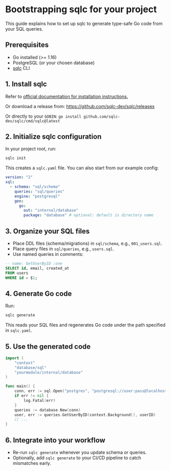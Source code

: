 # Bootstrapping sqlc for your project

This guide explains how to set up sqlc to generate type-safe Go code from your SQL queries.

## Prerequisites

- Go installed (>= 1.16)
- PostgreSQL (or your chosen database)
- [sqlc](https://github.com/sqlc-dev/sqlc) CLI

## 1. Install sqlc

Refer to [official documentation for installation instructions.](https://docs.sqlc.dev/en/latest/overview/install.html)

Or download a release from: https://github.com/sqlc-dev/sqlc/releases

Or directly to your `GOBIN`: `go install github.com/sqlc-dev/sqlc/cmd/sqlc@latest`

## 2. Initialize sqlc configuration

In your project root, run:
```bash
sqlc init
```

This creates a `sqlc.yaml` file. You can also start from our example config:

```yaml
version: "2"
sql:
  - schema: "sql/schema"
    queries: "sql/queries"
    engine: "postgresql"
    gen:
      go:
        out: "internal/database"
        package: "database" # optional: default is directory name
```

## 3. Organize your SQL files

- Place DDL files (schema/migrations) in `sql/schema`, e.g., `001_users.sql`.
- Place query files in `sql/queries`, e.g., `users.sql`.
- Use named queries in comments:

```sql
-- name: GetUserByID :one
SELECT id, email, created_at
FROM users
WHERE id = $1;
```

## 4. Generate Go code

Run:
```bash
sqlc generate
```
This reads your SQL files and regenerates Go code under the path specified in `sqlc.yaml`.

## 5. Use the generated code

```go
import (
    "context"
    "database/sql"
    "yourmodule/internal/database"
)

func main() {
    conn, err := sql.Open("postgres", "postgresql://user:pass@localhost:5432/dbname?sslmode=disable")
    if err != nil {
        log.Fatal(err)
    }
    queries := database.New(conn)
    user, err := queries.GetUserByID(context.Background(), userID)
    // ...
}
```

## 6. Integrate into your workflow

- Re-run `sqlc generate` whenever you update schema or queries.
- Optionally, add `sqlc generate` to your CI/CD pipeline to catch mismatches early.
